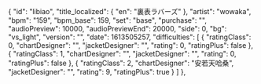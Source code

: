 ﻿{
      "id": "libiao",
      "title_localized": {
        "en": "裏表ラバーズ"
      },
      "artist": "wowaka",
      "bpm": "159",
      "bpm_base": 159,
      "set": "base",
      "purchase": "",
      "audioPreview": 10000,
      "audioPreviewEnd": 20000,
      "side": 0,
      "bg": "vs_light",
      "version": "",
      "date": 1613505257,
      "difficulties": [
        {
          "ratingClass": 0,
          "chartDesigner": "",
          "jacketDesigner": "",
          "rating": 0,
          "ratingPlus": false
        },
        {
          "ratingClass": 1,
          "chartDesigner": "",
          "jacketDesigner": "",
          "rating": 0,
          "ratingPlus": false
        },
        {
          "ratingClass": 2,
          "chartDesigner": "安若天哈桑",
          "jacketDesigner": "",
          "rating": 9,
          "ratingPlus": true
        }
      ]
    },